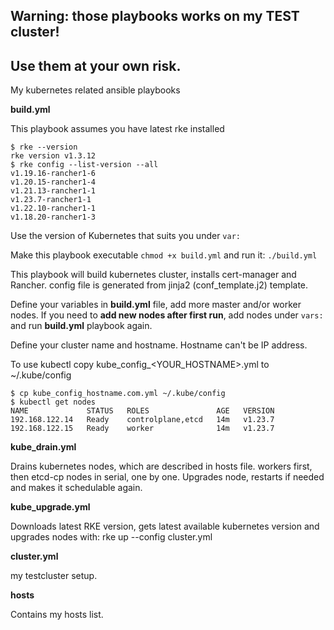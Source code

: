 ## Warning: those playbooks works on my TEST cluster! 
## Use them at your own risk.

My kubernetes related ansible playbooks

**build.yml**

This playbook assumes you have latest rke installed
```
$ rke --version
rke version v1.3.12
$ rke config --list-version --all
v1.19.16-rancher1-6
v1.20.15-rancher1-4
v1.21.13-rancher1-1
v1.23.7-rancher1-1
v1.22.10-rancher1-1
v1.18.20-rancher1-3
```
Use the version of Kubernetes that suits you under `var:`

Make this playbook executable `chmod +x build.yml` and run it: `./build.yml`

This playbook will build kubernetes cluster, installs cert-manager and Rancher. config file is generated from jinja2 (conf_template.j2) template.

Define your variables in **build.yml** file, add more master and/or worker nodes. If you need to **add new nodes after first run**, add nodes under `vars:` and run **build.yml** playbook again.

Define your cluster name and hostname. Hostname can't be IP address.

To use kubectl copy kube_config_<YOUR_HOSTNAME>.yml to ~/.kube/config
```
$ cp kube_config_hostname.com.yml ~/.kube/config 
$ kubectl get nodes
NAME             STATUS   ROLES               AGE   VERSION
192.168.122.14   Ready    controlplane,etcd   14m   v1.23.7
192.168.122.15   Ready    worker              14m   v1.23.7
```

**kube_drain.yml**

Drains kubernetes nodes, which are described in hosts file. workers first, then etcd-cp nodes in serial, one by one.
Upgrades node, restarts if needed and makes it schedulable again.

**kube_upgrade.yml**

Downloads latest RKE version, gets latest available kubernetes version and upgrades nodes with: rke up --config cluster.yml

**cluster.yml**

my testcluster setup.

**hosts**

Contains my hosts list.
